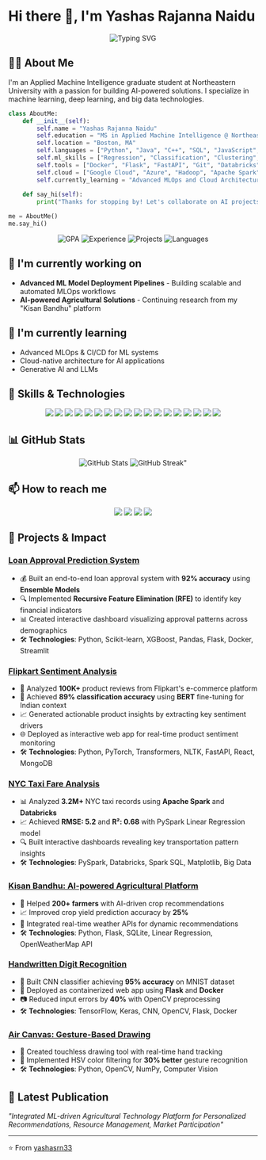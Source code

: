 # Hi there 👋, I'm Yashas Rajanna Naidu

<div align="center">
  <img src="https://readme-typing-svg.herokuapp.com?font=Fira+Code&size=27&duration=3000&pause=1000&color=3F85F4&center=true&vCenter=true&width=435&lines=Machine+Learning+Engineer;AI+Enthusiast;Full+Stack+Developer" alt="Typing SVG" />
</div>

## 👨‍💻 About Me
I'm an Applied Machine Intelligence graduate student at Northeastern University with a passion for building AI-powered solutions. I specialize in machine learning, deep learning, and big data technologies.

```python
class AboutMe:
    def __init__(self):
        self.name = "Yashas Rajanna Naidu"
        self.education = "MS in Applied Machine Intelligence @ Northeastern University"
        self.location = "Boston, MA"
        self.languages = ["Python", "Java", "C++", "SQL", "JavaScript", "CSS"]
        self.ml_skills = ["Regression", "Classification", "Clustering", "NLP", "Deep Learning"]
        self.tools = ["Docker", "Flask", "FastAPI", "Git", "Databricks", "Power BI", "Tableau"]
        self.cloud = ["Google Cloud", "Azure", "Hadoop", "Apache Spark", "MySQL", "PostgreSQL"]
        self.currently_learning = "Advanced MLOps and Cloud Architecture"
        
    def say_hi(self):
        print("Thanks for stopping by! Let's collaborate on AI projects!")

me = AboutMe()
me.say_hi()
```

<div align="center">
  <img src="https://img.shields.io/badge/GPA-3.94-brightgreen" alt="GPA" />
  <img src="https://img.shields.io/badge/Experience-3+%20Years-blue" alt="Experience" />
  <img src="https://img.shields.io/badge/Projects-15+-orange" alt="Projects" />
  <img src="https://img.shields.io/badge/Languages-6-red" alt="Languages" />
</div>

## 🔭 I'm currently working on
- **Advanced ML Model Deployment Pipelines** - Building scalable and automated MLOps workflows
- **AI-powered Agricultural Solutions** - Continuing research from my "Kisan Bandhu" platform

## 🌱 I'm currently learning
- Advanced MLOps & CI/CD for ML systems
- Cloud-native architecture for AI applications
- Generative AI and LLMs

## 💼 Skills & Technologies

<div align="center">
  <img src="https://img.shields.io/badge/Python-3776AB?style=flat&logo=python&logoColor=white" />
  <img src="https://img.shields.io/badge/TensorFlow-FF6F00?style=flat&logo=tensorflow&logoColor=white" />
  <img src="https://img.shields.io/badge/PyTorch-EE4C2C?style=flat&logo=pytorch&logoColor=white" />
  <img src="https://img.shields.io/badge/scikit--learn-F7931E?style=flat&logo=scikit-learn&logoColor=white" />
  <img src="https://img.shields.io/badge/BERT-0069FF?style=flat&logo=bert&logoColor=white" />
  <img src="https://img.shields.io/badge/XGBoost-037AFC?style=flat&logo=xgboost&logoColor=white" />
  <img src="https://img.shields.io/badge/Docker-2496ED?style=flat&logo=docker&logoColor=white" />
  <img src="https://img.shields.io/badge/Flask-000000?style=flat&logo=flask&logoColor=white" />
  <img src="https://img.shields.io/badge/FastAPI-009688?style=flat&logo=fastapi&logoColor=white" />
  <img src="https://img.shields.io/badge/Apache_Spark-E25A1C?style=flat&logo=apache-spark&logoColor=white" />
  <img src="https://img.shields.io/badge/PostgreSQL-336791?style=flat&logo=postgresql&logoColor=white" />
  <img src="https://img.shields.io/badge/MongoDB-4EA94B?style=flat&logo=mongodb&logoColor=white" />
  <img src="https://img.shields.io/badge/Streamlit-FF4B4B?style=flat&logo=streamlit&logoColor=white" />
  <img src="https://img.shields.io/badge/React-61DAFB?style=flat&logo=react&logoColor=black" />
  <img src="https://img.shields.io/badge/Google_Cloud-4285F4?style=flat&logo=google-cloud&logoColor=white" />
  <img src="https://img.shields.io/badge/Azure-0089D6?style=flat&logo=microsoft-azure&logoColor=white" />
  <img src="https://img.shields.io/badge/NLTK-3776AB?style=flat&logo=python&logoColor=white" />
  <img src="https://img.shields.io/badge/OpenCV-5C3EE8?style=flat&logo=opencv&logoColor=white" />
</div>

## 📊 GitHub Stats
<div align="center">
  <img src="https://github-readme-stats.vercel.app/api?username=yashasrn33&show_icons=true&theme=tokyonight" alt="GitHub Stats" />
  <img src="https://github-readme-streak-stats.herokuapp.com?user=yashasrn33&theme=tokyonight" alt="GitHub Streak" />"
</div>

## 📫 How to reach me
<div align="center">
  <a href="mailto:rajannanaidu.y@northeastern.edu"><img src="https://img.shields.io/badge/Email-D14836?style=for-the-badge&logo=gmail&logoColor=white" /></a>
  <a href="https://www.linkedin.com/in/yashasrn33/"><img src="https://img.shields.io/badge/LinkedIn-0077B5?style=for-the-badge&logo=linkedin&logoColor=white" /></a>
  <a href="https://github.com/yashasrn33"><img src="https://img.shields.io/badge/GitHub-100000?style=for-the-badge&logo=github&logoColor=white" /></a>
  <a href="tel:+18574219431"><img src="https://img.shields.io/badge/Phone-+1(857)_421--9431-green?style=for-the-badge&logo=phone&logoColor=white" /></a>
</div>

## 🚀 Projects & Impact

### [Loan Approval Prediction System](https://github.com/yashasrn33/loan_approval_prediction)
- 💰 Built an end-to-end loan approval system with **92% accuracy** using **Ensemble Models**
- 🔍 Implemented **Recursive Feature Elimination (RFE)** to identify key financial indicators
- 📊 Created interactive dashboard visualizing approval patterns across demographics
- 🛠️ **Technologies**: Python, Scikit-learn, XGBoost, Pandas, Flask, Docker, Streamlit

### [Flipkart Sentiment Analysis](https://github.com/yashasrn33/flipkart-review-analysis)
- 📱 Analyzed **100K+** product reviews from Flipkart's e-commerce platform
- 🧠 Achieved **89% classification accuracy** using **BERT** fine-tuning for Indian context
- 📈 Generated actionable product insights by extracting key sentiment drivers
- 🌐 Deployed as interactive web app for real-time product sentiment monitoring
- 🛠️ **Technologies**: Python, PyTorch, Transformers, NLTK, FastAPI, React, MongoDB

### [NYC Taxi Fare Analysis](https://github.com/yashasrn33/taxi_fare_big_data)
- 📊 Analyzed **3.2M+** NYC taxi records using **Apache Spark** and **Databricks**
- 📈 Achieved **RMSE: 5.2** and **R²: 0.68** with PySpark Linear Regression model
- 🔍 Built interactive dashboards revealing key transportation pattern insights
- 🛠️ **Technologies**: PySpark, Databricks, Spark SQL, Matplotlib, Big Data

### [Kisan Bandhu: AI-powered Agricultural Platform](https://github.com/yashasrn33/Agriculture_dashboard)
- 🌱 Helped **200+ farmers** with AI-driven crop recommendations
- 📈 Improved crop yield prediction accuracy by **25%**
- 🔄 Integrated real-time weather APIs for dynamic recommendations
- 🛠️ **Technologies**: Python, Flask, SQLite, Linear Regression, OpenWeatherMap API

### [Handwritten Digit Recognition](https://github.com/yashasrn33/handwritten_digitrecognition)
- 🧠 Built CNN classifier achieving **95% accuracy** on MNIST dataset
- 🚀 Deployed as containerized web app using **Flask** and **Docker**
- 📷 Reduced input errors by **40%** with OpenCV preprocessing
- 🛠️ **Technologies**: TensorFlow, Keras, CNN, OpenCV, Flask, Docker

### [Air Canvas: Gesture-Based Drawing](https://github.com/yashasrn33/air-canvas)
- 👋 Created touchless drawing tool with real-time hand tracking
- 🎨 Implemented HSV color filtering for **30% better** gesture recognition
- 🛠️ **Technologies**: Python, OpenCV, NumPy, Computer Vision

## 📝 Latest Publication
*"Integrated ML-driven Agricultural Technology Platform for Personalized Recommendations, Resource Management, Market Participation"* 

---
<!-- <div align="center"> //
  <img src="https://komarev.com/ghpvc/?username=yashasrn33&color=blueviolet&style=flat-square&label=Profile+Views" alt="Profile Views" />
</div> -->

⭐️ From [yashasrn33](https://github.com/yashasrn33)
